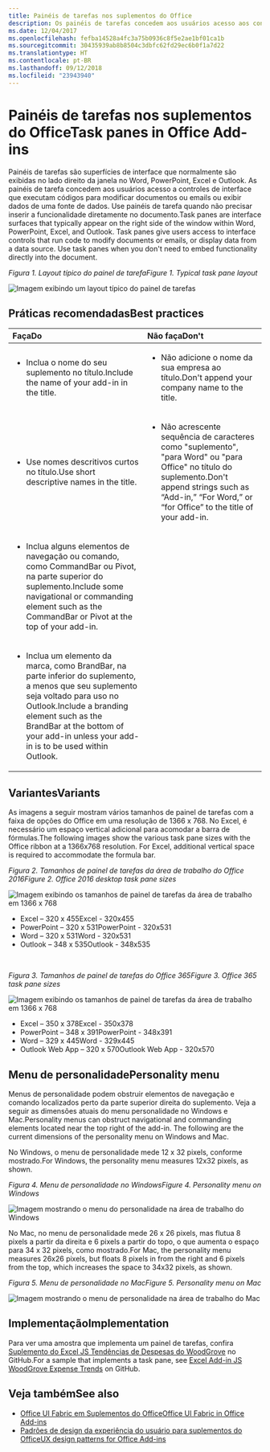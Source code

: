 ```yaml
---
title: Painéis de tarefas nos suplementos do Office
description: Os painéis de tarefas concedem aos usuários acesso aos controles de interface que executam o código para modificar os documentos ou e-mails ou exibir dados de uma fonte de dados.
ms.date: 12/04/2017
ms.openlocfilehash: fefba14528a4fc3a75b0936c8f5e2ae1bf01ca1b
ms.sourcegitcommit: 30435939ab8b8504c3dbfc62fd29ec6b0f1a7d22
ms.translationtype: HT
ms.contentlocale: pt-BR
ms.lasthandoff: 09/12/2018
ms.locfileid: "23943940"
---
```

# <a name="task-panes-in-office-add-ins"></a><span data-ttu-id="c1a26-103">Painéis de tarefas nos suplementos do Office</span><span class="sxs-lookup"><span data-stu-id="c1a26-103">Task panes in Office Add-ins</span></span>
 
<span data-ttu-id="c1a26-p101">Painéis de tarefas são superfícies de interface que normalmente são exibidas no lado direito da janela no Word, PowerPoint, Excel e Outlook. As painéis de tarefa concedem aos usuários acesso a controles de interface que executam códigos para modificar documentos ou emails ou exibir dados de uma fonte de dados. Use painéis de tarefa quando não precisar inserir a funcionalidade diretamente no documento.</span><span class="sxs-lookup"><span data-stu-id="c1a26-p101">Task panes are interface surfaces that typically appear on the right side of the window within Word, PowerPoint, Excel, and Outlook. Task panes give users access to interface controls that run code to modify documents or emails, or display data from a data source. Use task panes when you don't need to embed functionality directly into the document.</span></span>

<span data-ttu-id="c1a26-107">*Figura 1. Layout típico do painel de tarefa*</span><span class="sxs-lookup"><span data-stu-id="c1a26-107">*Figure 1. Typical task pane layout*</span></span>

![Imagem exibindo um layout típico do painel de tarefas](../images/overview-with-app-task-pane.png)

## <a name="best-practices"></a><span data-ttu-id="c1a26-109">Práticas recomendadas</span><span class="sxs-lookup"><span data-stu-id="c1a26-109">Best practices</span></span>

|<span data-ttu-id="c1a26-110">**Faça**</span><span class="sxs-lookup"><span data-stu-id="c1a26-110">**Do**</span></span>|<span data-ttu-id="c1a26-111">**Não faça**</span><span class="sxs-lookup"><span data-stu-id="c1a26-111">**Don't**</span></span>|
|:-----|:--------|
|<ul><li><span data-ttu-id="c1a26-112">Inclua o nome do seu suplemento no título.</span><span class="sxs-lookup"><span data-stu-id="c1a26-112">Include the name of your add-in in the title.</span></span></li></ul>|<ul><li><span data-ttu-id="c1a26-113">Não adicione o nome da sua empresa ao título.</span><span class="sxs-lookup"><span data-stu-id="c1a26-113">Don't append your company name to the title.</span></span></li></ul>|
|<ul><li><span data-ttu-id="c1a26-114">Use nomes descritivos curtos no título.</span><span class="sxs-lookup"><span data-stu-id="c1a26-114">Use short descriptive names in the title.</span></span></li></ul>|<ul><li><span data-ttu-id="c1a26-115">Não acrescente sequência de caracteres como "suplemento", "para Word" ou "para Office" no título do suplemento.</span><span class="sxs-lookup"><span data-stu-id="c1a26-115">Don't append strings such as “Add-in,” “For Word,” or “for Office” to the title of your add-in.</span></span></li></ul>|
|<ul><li><span data-ttu-id="c1a26-116">Inclua alguns elementos de navegação ou comando, como CommandBar ou Pivot, na parte superior do suplemento.</span><span class="sxs-lookup"><span data-stu-id="c1a26-116">Include some navigational or commanding element such as the CommandBar or Pivot at the top of your add-in.</span></span></li></ul>||
|<ul><li><span data-ttu-id="c1a26-117">Inclua um elemento da marca, como BrandBar, na parte inferior do suplemento, a menos que seu suplemento seja voltado para uso no Outlook.</span><span class="sxs-lookup"><span data-stu-id="c1a26-117">Include a branding element such as the BrandBar at the bottom of your add-in unless your add-in is to be used within Outlook.</span></span></li></ul>||


## <a name="variants"></a><span data-ttu-id="c1a26-118">Variantes</span><span class="sxs-lookup"><span data-stu-id="c1a26-118">Variants</span></span>

<span data-ttu-id="c1a26-p102">As imagens a seguir mostram vários tamanhos de painel de tarefas com a faixa de opções do Office em uma resolução de 1366 x 768. No Excel, é necessário um espaço vertical adicional para acomodar a barra de fórmulas.</span><span class="sxs-lookup"><span data-stu-id="c1a26-p102">The following images show the various task pane sizes with the Office ribbon at a 1366x768 resolution. For Excel, additional vertical space is required to accommodate the formula bar.</span></span>  

<span data-ttu-id="c1a26-121">*Figura 2. Tamanhos de painel de tarefas da área de trabalho do Office 2016*</span><span class="sxs-lookup"><span data-stu-id="c1a26-121">*Figure 2. Office 2016 desktop task pane sizes*</span></span>

![Imagem exibindo os tamanhos de painel de tarefas da área de trabalho em 1366 x 768](../images/add-in-taskpane-sizes-desktop.png)

- <span data-ttu-id="c1a26-123">Excel – 320 x 455</span><span class="sxs-lookup"><span data-stu-id="c1a26-123">Excel - 320x455</span></span>
- <span data-ttu-id="c1a26-124">PowerPoint – 320 x 531</span><span class="sxs-lookup"><span data-stu-id="c1a26-124">PowerPoint - 320x531</span></span>
- <span data-ttu-id="c1a26-125">Word – 320 x 531</span><span class="sxs-lookup"><span data-stu-id="c1a26-125">Word - 320x531</span></span>
- <span data-ttu-id="c1a26-126">Outlook – 348 x 535</span><span class="sxs-lookup"><span data-stu-id="c1a26-126">Outlook - 348x535</span></span>

<br/>

<span data-ttu-id="c1a26-127">*Figura 3. Tamanhos de painel de tarefas do Office 365*</span><span class="sxs-lookup"><span data-stu-id="c1a26-127">*Figure 3. Office 365 task pane sizes*</span></span>

![Imagem exibindo os tamanhos de painel de tarefas da área de trabalho em 1366 x 768](../images/add-in-taskpane-sizes-online.png)

- <span data-ttu-id="c1a26-129">Excel – 350 x 378</span><span class="sxs-lookup"><span data-stu-id="c1a26-129">Excel - 350x378</span></span>
- <span data-ttu-id="c1a26-130">PowerPoint – 348 x 391</span><span class="sxs-lookup"><span data-stu-id="c1a26-130">PowerPoint - 348x391</span></span>
- <span data-ttu-id="c1a26-131">Word – 329 x 445</span><span class="sxs-lookup"><span data-stu-id="c1a26-131">Word - 329x445</span></span>
- <span data-ttu-id="c1a26-132">Outlook Web App – 320 x 570</span><span class="sxs-lookup"><span data-stu-id="c1a26-132">Outlook Web App - 320x570</span></span>

## <a name="personality-menu"></a><span data-ttu-id="c1a26-133">Menu de personalidade</span><span class="sxs-lookup"><span data-stu-id="c1a26-133">Personality menu</span></span>

<span data-ttu-id="c1a26-p103">Menus de personalidade podem obstruir elementos de navegação e comando localizados perto da parte superior direita do suplemento. Veja a seguir as dimensões atuais do menu personalidade no Windows e Mac.</span><span class="sxs-lookup"><span data-stu-id="c1a26-p103">Personality menus can obstruct navigational and commanding elements located near the top right of the add-in. The following are the current dimensions of the personality menu on Windows and Mac.</span></span>

<span data-ttu-id="c1a26-136">No Windows, o menu de personalidade mede 12 x 32 pixels, conforme mostrado.</span><span class="sxs-lookup"><span data-stu-id="c1a26-136">For Windows, the personality menu measures 12x32 pixels, as shown.</span></span>

<span data-ttu-id="c1a26-137">*Figura 4. Menu de personalidade no Windows*</span><span class="sxs-lookup"><span data-stu-id="c1a26-137">*Figure 4. Personality menu on Windows*</span></span>

![Imagem mostrando o menu do personalidade na área de trabalho do Windows](../images/personality-menu-win.png)

<span data-ttu-id="c1a26-139">No Mac, no menu de personalidade mede 26 x 26 pixels, mas flutua 8 pixels a partir da direita e 6 pixels a partir do topo, o que aumenta o espaço para 34 x 32 pixels, como mostrado.</span><span class="sxs-lookup"><span data-stu-id="c1a26-139">For Mac, the personality menu measures 26x26 pixels, but floats 8 pixels in from the right and 6 pixels from the top, which increases the space to 34x32 pixels, as shown.</span></span>

<span data-ttu-id="c1a26-140">*Figura 5. Menu de personalidade no Mac*</span><span class="sxs-lookup"><span data-stu-id="c1a26-140">*Figure 5. Personality menu on Mac*</span></span>

![Imagem mostrando o menu de personalidade na área de trabalho do Mac](../images/personality-menu-mac.png)

## <a name="implementation"></a><span data-ttu-id="c1a26-142">Implementação</span><span class="sxs-lookup"><span data-stu-id="c1a26-142">Implementation</span></span>

<span data-ttu-id="c1a26-143">Para ver uma amostra que implementa um painel de tarefas, confira [Suplemento do Excel JS Tendências de Despesas do WoodGrove](https://github.com/OfficeDev/Excel-Add-in-WoodGrove-Expense-Trends) no GitHub.</span><span class="sxs-lookup"><span data-stu-id="c1a26-143">For a sample that implements a task pane, see [Excel Add-in JS WoodGrove Expense Trends](https://github.com/OfficeDev/Excel-Add-in-WoodGrove-Expense-Trends) on GitHub.</span></span> 


## <a name="see-also"></a><span data-ttu-id="c1a26-144">Veja também</span><span class="sxs-lookup"><span data-stu-id="c1a26-144">See also</span></span>

- [<span data-ttu-id="c1a26-145">Office UI Fabric em Suplementos do Office</span><span class="sxs-lookup"><span data-stu-id="c1a26-145">Office UI Fabric in Office Add-ins</span></span>](office-ui-fabric.md) 
- [<span data-ttu-id="c1a26-146">Padrões de design da experiência do usuário para suplementos do Office</span><span class="sxs-lookup"><span data-stu-id="c1a26-146">UX design patterns for Office Add-ins</span></span>](https://github.com/OfficeDev/Office-Add-in-UX-Design-Patterns-Code)


